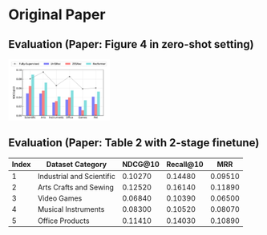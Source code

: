 # Original Paper

## Evaluation (Paper: Figure 4 in zero-shot setting)

<img src="zeroShot/paper_figure_4.png" alt="paper_figure_4" style="max-width: 40%; height: auto;">

## Evaluation (Paper: Table 2 with 2-stage finetune)

| Index | Dataset Category              | NDCG@10   | Recall@10 | MRR       |
|-------|-------------------------------|-----------|-----------|-----------|
| 1     | Industrial and Scientific     | 0.10270   | 0.14480   | 0.09510   |
| 2     | Arts Crafts and Sewing        | 0.12520   | 0.16140   | 0.11890   |
| 3     | Video Games                   | 0.06840   | 0.10390   | 0.06500   |
| 4     | Musical Instruments           | 0.08300   | 0.10520   | 0.08070   |
| 5     | Office Products               | 0.11410   | 0.14030   | 0.10890   |

